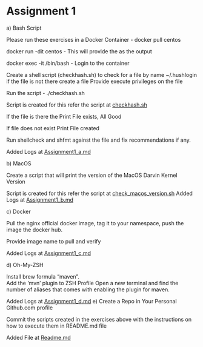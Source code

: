 # Assignment 1

a) Bash Script

Please run these exercises in a Docker Container - docker pull centos

docker run -dit centos - This will provide the <containerid> as the output

docker exec -it <containerid> /bin/bash - Login to the container

Create a shell script (checkhash.sh) to check for a file by name ~/.hushlogin if the file is not there create a file
Provide execute privileges on the file

Run the script - ./checkhash.sh

Script is created for this refer the script at [checkhash.sh](checkhash.sh)

If the file is there the Print
File exists, All Good

If file does not exist Print 
File created

Run shellcheck and shfmt against the file and fix recommendations if any.

Added Logs at [Assignment1_a.md](Assignment1_a.md)

b) MacOS

Create a script that will print the version of the MacOS Darvin Kernel Version

Script is created for this refer the script at [check_macos_version.sh](check_macos_version.sh)
Added Logs at [Assignment1_b.md](Assignment1_b.md)

c) Docker

Pull the nginx official docker image, tag it to your namespace, push the image the docker hub.

Provide image name to pull and verify

Added Logs at [Assignment1_c.md](Assignment1_c.md)

d) Oh-My-ZSH

Install brew formula “maven”.  
Add the ‘mvn’ plugin to ZSH Profile
Open a new terminal and find the number of aliases that comes with enabling the plugin for maven.

Added Logs at [Assignment1_d.md](Assignment1_d.md)
e)  Create a Repo in Your Personal Github.com profile

Commit the scripts created in the exercises above with the instructions on how to execute them in README.md file

Added File at [Readme.md](Readme.md)